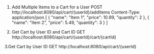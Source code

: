 1. Add Multiple Items to a Cart for a User
   POST http://localhost:8080/api/cart/{userId}/addItems
   Content-Type: application/json
  [
    {
      "name": "Item 1",
      "price": 10.99,
      "quantity": 2
    },
    {
      "name": "Item 2",
      "price": 5.49,
      "quantity": 3
    }
  ]

2. Get Cart by User ID and Cart ID
GET http://localhost:8080/api/cart/{userId}/cart/{cartId}

3.Get Cart by User ID
GET http://localhost:8080/api/cart/{userId}
